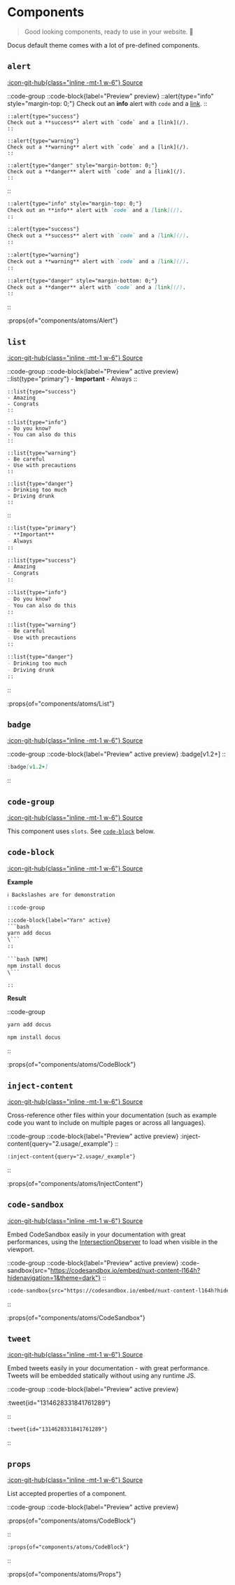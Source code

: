 # Components

> Good looking components, ready to use in your website. 💄

Docus default theme comes with a lot of pre-defined components.

## `alert`

[:icon-git-hub{class="inline -mt-1 w-6"} Source](https://github.com/nuxtlabs/docus/tree/main/src/defaultTheme/components/atoms/Alert.vue)

::code-group
  ::code-block{label="Preview" preview}
    ::alert{type="info" style="margin-top: 0;"}
    Check out an **info** alert with `code` and a [link](/).
    ::

    ::alert{type="success"}
    Check out a **success** alert with `code` and a [link](/).
    ::

    ::alert{type="warning"}
    Check out a **warning** alert with `code` and a [link](/).
    ::

    ::alert{type="danger" style="margin-bottom: 0;"}
    Check out a **danger** alert with `code` and a [link](/).
    ::
  ::

  ```md [Code]
  ::alert{type="info" style="margin-top: 0;"}
  Check out an **info** alert with `code` and a [link](/).
  ::

  ::alert{type="success"}
  Check out a **success** alert with `code` and a [link](/).
  ::

  ::alert{type="warning"}
  Check out a **warning** alert with `code` and a [link](/).
  ::

  ::alert{type="danger" style="margin-bottom: 0;"}
  Check out a **danger** alert with `code` and a [link](/).
  ::
  ```
::

:props{of="components/atoms/Alert"}

## `list`

[:icon-git-hub{class="inline -mt-1 w-6"} Source](https://github.com/nuxtlabs/docus/tree/main/src/defaultTheme/components/atoms/List.vue)

::code-group
  ::code-block{label="Preview" active preview}
    ::list{type="primary"}
    - **Important**
    - Always
    ::

    ::list{type="success"}
    - Amazing
    - Congrats
    ::

    ::list{type="info"}
    - Do you know?
    - You can also do this
    ::

    ::list{type="warning"}
    - Be careful
    - Use with precautions
    ::

    ::list{type="danger"}
    - Drinking too much
    - Driving drunk
    ::

  ::

  ```md [Code]
  ::list{type="primary"}
  - **Important**
  - Always
  ::

  ::list{type="success"}
  - Amazing
  - Congrats
  ::

  ::list{type="info"}
  - Do you know?
  - You can also do this
  ::

  ::list{type="warning"}
  - Be careful
  - Use with precautions
  ::

  ::list{type="danger"}
  - Drinking too much
  - Driving drunk
  ::
  ```
::

:props{of="components/atoms/List"}

## `badge`

[:icon-git-hub{class="inline -mt-1 w-6"} Source](https://github.com/nuxtlabs/docus/tree/main/src/defaultTheme/components/atoms/Badge.vue)

::code-group
  ::code-block{label="Preview" active preview}
    :badge[v1.2+]
  ::

  ```md [Code]
  :badge[v1.2+]
  ```
::

## `code-group`

[:icon-git-hub{class="inline -mt-1 w-6"} Source](https://github.com/nuxtlabs/docus/tree/main/src/defaultTheme/components/atoms/CodeGroup.vue)

This component uses `slots`. See [`code-block`](#code-block) below.

## `code-block`

[:icon-git-hub{class="inline -mt-1 w-6"} Source](https://github.com/nuxtlabs/docus/tree/main/src/defaultTheme/components/atoms/CodeBlock.vue)

**Example**

````html
ℹ️ Backslashes are for demonstration

::code-group

::code-block{label="Yarn" active} 
```bash
yarn add docus
\```
::
  
```bash [NPM]
npm install docus
\``` 

::
````

**Result**

::code-group
  ```bash [Yarn]
  yarn add docus
  ```

  ```bash [NPM]
  npm install docus
  ```
::

:props{of="components/atoms/CodeBlock"}

## `inject-content`

[:icon-git-hub{class="inline -mt-1 w-6"} Source](https://github.com/nuxtlabs/docus/tree/main/src/defaultTheme/components/atoms/InjectContent.vue)

Cross-reference other files within your documentation (such as example code you want to include on multiple pages or across all languages).

::code-group
  ::code-block{label="Preview" active preview}
    :inject-content{query="2.usage/_example"}
  ::

  ```md [Code]
  :inject-content{query="2.usage/_example"}
  ```
::

:props{of="components/atoms/InjectContent"}

## `code-sandbox`

[:icon-git-hub{class="inline -mt-1 w-6"} Source](https://github.com/nuxtlabs/docus/tree/main/src/defaultTheme/components/atoms/CodeSandbox.vue)

Embed CodeSandbox easily in your documentation with great performances, using the [IntersectionObserver](https://developer.mozilla.org/en-US/docs/Web/API/Intersection_Observer_API) to load when visible in the viewport.

::code-group
  ::code-block{label="Preview" active preview}
    :code-sandbox{src="https://codesandbox.io/embed/nuxt-content-l164h?hidenavigation=1&theme=dark"}
  ::

  ```md [Code]
  :code-sandbox{src="https://codesandbox.io/embed/nuxt-content-l164h?hidenavigation=1&theme=dark"}
  ```
::

:props{of="components/atoms/CodeSandbox"}

## `tweet`

[:icon-git-hub{class="inline -mt-1 w-6"} Source](https://github.com/nuxtlabs/docus/tree/main/src/twitter/components/Tweet.vue)

Embed tweets easily in your documentation - with great performance. Tweets will be embedded statically without using any runtime JS.

::code-group
  ::code-block{label="Preview" active preview}

  :tweet{id="1314628331841761289"}

  ::

  ```md [Code]
  :tweet{id="1314628331841761289"}
  ```
::

<!-- <props of="atoms/Tweet"></props> -->

## `props`

[:icon-git-hub{class="inline -mt-1 w-6"} Source](https://github.com/nuxtlabs/docus/tree/main/src/defaultTheme/components/atoms/Props.vue)

List accepted properties of a component.

::code-group
  ::code-block{label="Preview" active preview}

  :props{of="components/atoms/CodeBlock"}

  ::

  ```md [Code]
  :props{of="components/atoms/CodeBlock"}
  ```
::

:props{of="components/atoms/Props"}
